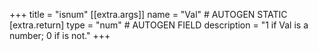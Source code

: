 +++
title = "isnum"
[[extra.args]]
name = "Val" # AUTOGEN STATIC
[extra.return]
type = "num" # AUTOGEN FIELD
description = "1 if Val is a number; 0 if is not."
+++
